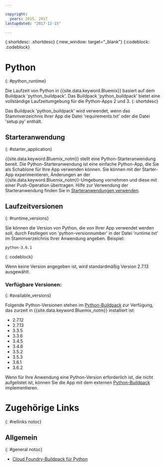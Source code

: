 ```yaml
---

copyright:
  years: 2015, 2017
lastupdated: "2017-12-15"

---
```


{:shortdesc: .shortdesc}
{:new_window: target="_blank"}
{:codeblock: .codeblock}

# Python
{: #python_runtime}

Die Laufzeit von Python in {{site.data.keyword.Bluemix}} basiert auf dem Buildpack 'python_buildpack'.
Das Buildpack 'python_buildpack' bietet eine vollständige Laufzeitumgebung für die Python-Apps 2 und 3.
{: shortdesc}

Das Buildpack 'python_buildpack' wird verwendet, wenn das Stammverzeichnis Ihrer App die Datei 'requirements.txt' oder die Datei 'setup.py' enthält.

## Starteranwendung
{: #starter_application}

{{site.data.keyword.Bluemix_notm}} stellt eine Python-Starteranwendung bereit.  Die Python-Starteranwendung ist eine einfache Python-App, die Sie als Schablone für Ihre App verwenden können. Sie können mit der Starter-App experimentieren, Änderungen an der {{site.data.keyword.Bluemix_notm}}-Umgebung vornehmen und diese mit einer Push-Operation übertragen.  Hilfe zur Verwendung der Starteranwendung finden Sie in [Starteranwendungen verwenden](/docs/cfapps/starter_app_usage.html).

## Laufzeitversionen
{: #runtime_versions}

Sie können die Version von Python, die von Ihrer App verwendet werden soll, durch Festlegen von 'python-versionnumber' in der Datei 'runtime.txt' im Stammverzeichnis Ihrer Anwendung angeben. Beispiel:

```
python-3.6.1
```
{: codeblock}

Wenn keine Version angegeben ist, wird standardmäßig Version 2.7.13 ausgewählt.

### Verfügbare Versionen:
{: #available_versions}

Folgende Python-Versionen stehen im [Python-Buildpack](https://github.com/cloudfoundry/python-buildpack/releases/tag/v1.5.15) zur Verfügung, das zurzeit in {{site.data.keyword.Bluemix_notm}} installiert ist:

* 2.7.12
* 2.7.13
* 3.3.5
* 3.3.6
* 3.4.5
* 3.4.6
* 3.5.2
* 3.5.3
* 3.6.1
* 3.6.2

Wenn für Ihre Anwendung eine Python-Version erforderlich ist, die nicht aufgelistet ist, können Sie die App mit dem externen [Python-Buildpack](https://github.com/cloudfoundry/python-buildpack) implementieren.

# Zugehörige Links
{: #rellinks notoc}
## Allgemein
{: #general notoc}
* [Cloud Foundry-Buildpack für Python](https://github.com/cloudfoundry/python-buildpack)
